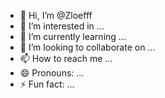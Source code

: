 - 👋 Hi, I’m @Zloefff
- 👀 I’m interested in ...
- 🌱 I’m currently learning ...
- 💞️ I’m looking to collaborate on ...
- 📫 How to reach me ...
- 😄 Pronouns: ...
- ⚡ Fun fact: ...

<!---
Zloefff/Zloefff is a ✨ special ✨ repository because its `README.md` (this file) appears on your GitHub profile.
You can click the Preview link to take a look at your changes.
--->
